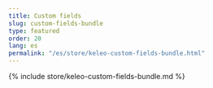 ```yaml
---
title: Custom fields
slug: custom-fields-bundle
type: featured
order: 20
lang: es
permalink: "/es/store/keleo-custom-fields-bundle.html"
---
```


{% include store/keleo-custom-fields-bundle.md %}
